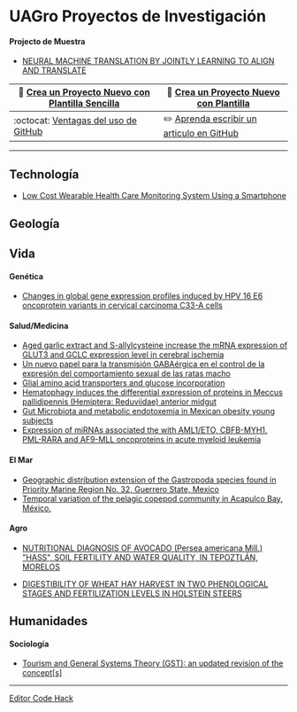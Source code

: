 # UAGro Proyectos de Investigación

#### Projecto de Muestra
* [NEURAL MACHINE TRANSLATION BY JOINTLY LEARNING TO ALIGN AND TRANSLATE](https://github.com/TravisA9/Plantilla) 


|:memo: [Crea un Proyecto Nuevo con Plantilla Sencilla](https://github.com/EngTranslate/https://github.com/EngTranslate/PlantillaSencilla) | :memo: [Crea un Proyecto Nuevo con Plantilla](https://github.com/EngTranslate/Plantilla)  |
|-----|-----|
|:octocat: [Ventagas del uso de GitHub](https://github.com/EngTranslate/Proyectos/blob/master/docs/why.md)  | :pencil2: [Aprenda escribir un articulo en GitHub](https://github.com/EngTranslate/Proyectos/blob/master/docs/guid.md)|


---

## Technología
* [Low Cost Wearable Health Care Monitoring System Using a Smartphone](https://github.com/EngTranslate/Proyectos/blob/master/docs/deadlink.md)

## Geología

## Vida

#### Genética

* [Changes in global gene expression profiles induced by HPV 16 E6 oncoprotein variants in cervical carcinoma C33-A cells](https://github.com/EngTranslate/Proyectos/blob/master/docs/deadlink.md)

#### Salud/Medicina

* [Aged garlic extract and S-allylcysteine increase the mRNA expression of GLUT3 and GCLC expression level in cerebral ischemia](https://github.com/EngTranslate/Proyectos/blob/master/docs/deadlink.md)
* [Un nuevo papel para la transmisión GABAérgica en el control de la expresión del comportamiento sexual de las ratas macho](https://github.com/EngTranslate/Proyectos/blob/master/docs/deadlink.md)
* [Glial amino acid transporters and glucose incorporation](https://github.com/EngTranslate/Proyectos/blob/master/docs/deadlink.md)
* [Hematophagy induces the differential expression of proteins in Meccus pallidipennis \(Hemiptera: Reduviidae\) anterior midgut](https://github.com/EngTranslate/Proyectos/blob/master/docs/deadlink.md)
* [Gut Microbiota and metabolic endotoxemia in Mexican obesity young subjects](https://github.com/EngTranslate/Proyectos/blob/master/docs/deadlink.md)
* [Expression of miRNAs associated the with AML1/ETO, CBFB-MYH1, PML-RARA and AF9-MLL oncoproteins in acute myeloid leukemia](https://github.com/EngTranslate/Proyectos/blob/master/docs/deadlink.md)

#### El Mar

* [Geographic distribution extension of the Gastropoda species found in Priority Marine Region No. 32, Guerrero State, Mexico](https://github.com/EngTranslate/Proyectos/blob/master/docs/deadlink.md)
* [Temporal variation of the pelagic copepod community in Acapulco Bay, México.](https://github.com/EngTranslate/Proyectos/blob/master/docs/deadlink.md)

#### Agro

* [NUTRITIONAL DIAGNOSIS OF AVOCADO \(Persea americana Mill.\) "HASS", SOIL FERTILITY AND WATER QUALITY, IN TEPOZTLÁN, MORELOS](https://github.com/EngTranslate/Proyectos/blob/master/docs/deadlink.md)

* [DIGESTIBILITY OF WHEAT HAY HARVEST IN TWO PHENOLOGICAL STAGES AND FERTILIZATION LEVELS IN HOLSTEIN STEERS](https://github.com/EngTranslate/Proyectos/blob/master/docs/deadlink.md)

## Humanidades

#### Sociología

* [Tourism and General Systems Theory \(GST\): an updated revision of the concept\[s\]](https://github.com/EngTranslate/Proyectos/blob/master/docs/deadlink.md)

---

[Editor Code Hack](https://github.com/EngTranslate/Proyectos/tree/master/Hck)

